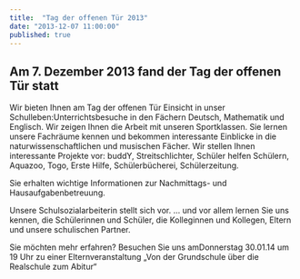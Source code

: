 ```yaml
---
title:  "Tag der offenen Tür 2013"
date: "2013-12-07 11:00:00"
published: true
---
```


## Am 7. Dezember 2013 fand der Tag der offenen Tür statt

Wir bieten Ihnen am Tag der offenen Tür Einsicht in unser Schulleben:Unterrichtsbesuche in den Fächern Deutsch, Mathematik und Englisch. 
Wir zeigen Ihnen die Arbeit mit unseren Sportklassen. 
Sie lernen unsere Fachräume kennen und bekommen interessante Einblicke in die naturwissenschaftlichen und musischen Fächer. 
Wir stellen Ihnen interessante Projekte vor: buddY, Streitschlichter, Schüler helfen Schülern, Aquazoo, Togo, Erste Hilfe, Schülerbücherei, Schülerzeitung. 

Sie erhalten wichtige Informationen zur Nachmittags- und Hausaufgabenbetreuung.

Unsere Schulsozialarbeiterin stellt sich vor.
... und vor allem lernen Sie uns kennen, die Schülerinnen und Schüler, die Kolleginnen und Kollegen, Eltern und unsere schulischen Partner.

Sie möchten mehr erfahren? Besuchen Sie uns amDonnerstag 30.01.14 um 19 Uhr zu einer Elternveranstaltung „Von der Grundschule über die Realschule zum Abitur“ 
